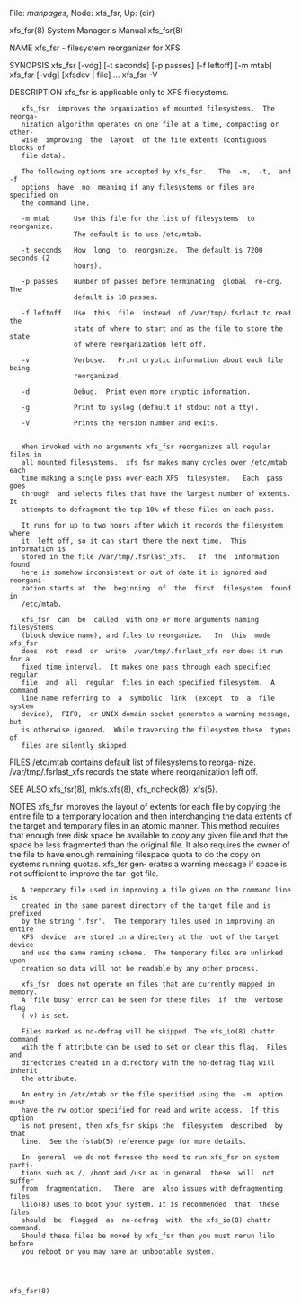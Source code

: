 File: *manpages*,  Node: xfs_fsr,  Up: (dir)

xfs_fsr(8)                  System Manager's Manual                 xfs_fsr(8)



NAME
       xfs_fsr - filesystem reorganizer for XFS

SYNOPSIS
       xfs_fsr [-vdg] [-t seconds] [-p passes] [-f leftoff] [-m mtab]
       xfs_fsr [-vdg] [xfsdev | file] ...
       xfs_fsr -V

DESCRIPTION
       xfs_fsr is applicable only to XFS filesystems.

       xfs_fsr  improves the organization of mounted filesystems.  The reorga‐
       nization algorithm operates on one file at a time, compacting or other‐
       wise  improving  the  layout  of the file extents (contiguous blocks of
       file data).

       The following options are accepted by xfs_fsr.   The  -m,  -t,  and  -f
       options  have  no  meaning if any filesystems or files are specified on
       the command line.

       -m mtab      Use this file for the list of filesystems  to  reorganize.
                    The default is to use /etc/mtab.

       -t seconds   How  long  to  reorganize.  The default is 7200 seconds (2
                    hours).

       -p passes    Number of passes before terminating  global  re-org.   The
                    default is 10 passes.

       -f leftoff   Use  this  file  instead  of /var/tmp/.fsrlast to read the
                    state of where to start and as the file to store the state
                    of where reorganization left off.

       -v           Verbose.   Print cryptic information about each file being
                    reorganized.

       -d           Debug.  Print even more cryptic information.

       -g           Print to syslog (default if stdout not a tty).

       -V           Prints the version number and exits.


       When invoked with no arguments xfs_fsr reorganizes all regular files in
       all mounted filesystems.  xfs_fsr makes many cycles over /etc/mtab each
       time making a single pass over each XFS  filesystem.   Each  pass  goes
       through  and selects files that have the largest number of extents.  It
       attempts to defragment the top 10% of these files on each pass.

       It runs for up to two hours after which it records the filesystem where
       it  left off, so it can start there the next time.  This information is
       stored in the file /var/tmp/.fsrlast_xfs.   If  the  information  found
       here is somehow inconsistent or out of date it is ignored and reorgani‐
       zation starts at  the  beginning  of  the  first  filesystem  found  in
       /etc/mtab.

       xfs_fsr  can  be  called  with one or more arguments naming filesystems
       (block device name), and files to reorganize.   In  this  mode  xfs_fsr
       does  not  read  or  write  /var/tmp/.fsrlast_xfs nor does it run for a
       fixed time interval.  It makes one pass through each specified  regular
       file  and  all  regular  files in each specified filesystem.  A command
       line name referring to  a  symbolic  link  (except  to  a  file  system
       device),  FIFO,  or UNIX domain socket generates a warning message, but
       is otherwise ignored.  While traversing the filesystem these  types  of
       files are silently skipped.

FILES
       /etc/mtab            contains  default  list  of filesystems to reorga‐
                            nize.
       /var/tmp/.fsrlast_xfs
                            records the state where reorganization left off.

SEE ALSO
       xfs_fsr(8), mkfs.xfs(8), xfs_ncheck(8), xfs(5).

NOTES
       xfs_fsr improves the layout of extents for each  file  by  copying  the
       entire  file  to  a  temporary location and then interchanging the data
       extents of the target and temporary files in an  atomic  manner.   This
       method  requires  that  enough free disk space be available to copy any
       given file and that the space be  less  fragmented  than  the  original
       file.   It also requires the owner of the file to have enough remaining
       filespace quota to do the copy on systems running quotas.  xfs_fsr gen‐
       erates a warning message if space is not sufficient to improve the tar‐
       get file.

       A temporary file used in improving a file given on the command line  is
       created in the same parent directory of the target file and is prefixed
       by the string '.fsr'.  The temporary files used in improving an  entire
       XFS  device  are stored in a directory at the root of the target device
       and use the same naming scheme.  The temporary files are unlinked  upon
       creation so data will not be readable by any other process.

       xfs_fsr  does not operate on files that are currently mapped in memory.
       A 'file busy' error can be seen for these files  if  the  verbose  flag
       (-v) is set.

       Files marked as no-defrag will be skipped. The xfs_io(8) chattr command
       with the f attribute can be used to set or clear this flag.  Files  and
       directories created in a directory with the no-defrag flag will inherit
       the attribute.

       An entry in /etc/mtab or the file specified using the  -m  option  must
       have the rw option specified for read and write access.  If this option
       is not present, then xfs_fsr skips the  filesystem  described  by  that
       line.  See the fstab(5) reference page for more details.

       In  general  we do not foresee the need to run xfs_fsr on system parti‐
       tions such as /, /boot and /usr as in general  these  will  not  suffer
       from  fragmentation.   There  are  also issues with defragmenting files
       lilo(8) uses to boot your system. It is recommended  that  these  files
       should  be  flagged  as  no-defrag  with  the xfs_io(8) chattr command.
       Should these files be moved by xfs_fsr then you must rerun lilo  before
       you reboot or you may have an unbootable system.



                                                                    xfs_fsr(8)
